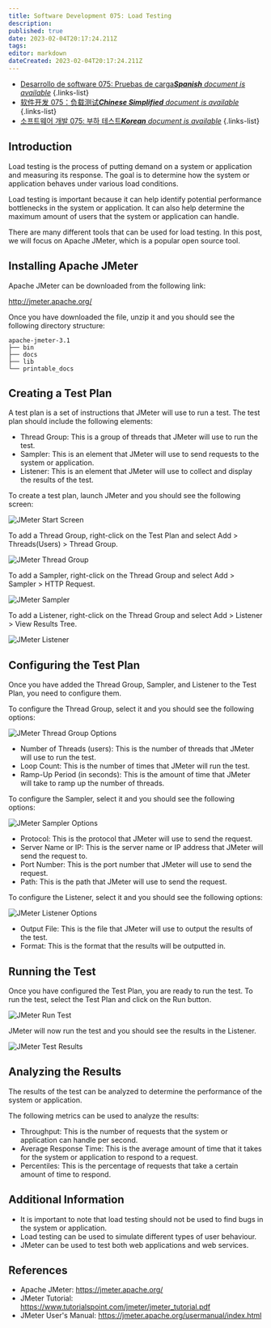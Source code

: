 ```yaml
---
title: Software Development 075: Load Testing
description: 
published: true
date: 2023-02-04T20:17:24.211Z
tags: 
editor: markdown
dateCreated: 2023-02-04T20:17:24.211Z
---
```


- [Desarrollo de software 075: Pruebas de carga***Spanish** document is available*](/es/Knowledge-base/Software-Development/Learning/software-development-075-load-testing)
{.links-list}
- [软件开发 075：负载测试***Chinese Simplified** document is available*](/zh/Knowledge-base/Software-Development/Learning/software-development-075-load-testing)
{.links-list}
- [소프트웨어 개발 075: 부하 테스트***Korean** document is available*](/ko/Knowledge-base/Software-Development/Learning/software-development-075-load-testing)
{.links-list}


## Introduction

Load testing is the process of putting demand on a system or application and measuring its response. The goal is to determine how the system or application behaves under various load conditions.

Load testing is important because it can help identify potential performance bottlenecks in the system or application. It can also help determine the maximum amount of users that the system or application can handle.

There are many different tools that can be used for load testing. In this post, we will focus on Apache JMeter, which is a popular open source tool.

## Installing Apache JMeter

Apache JMeter can be downloaded from the following link:

http://jmeter.apache.org/

Once you have downloaded the file, unzip it and you should see the following directory structure:

```
apache-jmeter-3.1
├── bin
├── docs
├── lib
└── printable_docs
```

## Creating a Test Plan

A test plan is a set of instructions that JMeter will use to run a test. The test plan should include the following elements:

- Thread Group: This is a group of threads that JMeter will use to run the test.
- Sampler: This is an element that JMeter will use to send requests to the system or application.
- Listener: This is an element that JMeter will use to collect and display the results of the test.

To create a test plan, launch JMeter and you should see the following screen:

![JMeter Start Screen](https://i.imgur.com/VkzMv9w.png)

To add a Thread Group, right-click on the Test Plan and select Add > Threads(Users) > Thread Group.

![JMeter Thread Group](https://i.imgur.com/DYUi4T4.png)

To add a Sampler, right-click on the Thread Group and select Add > Sampler > HTTP Request.

![JMeter Sampler](https://i.imgur.com/iLKVLCy.png)

To add a Listener, right-click on the Thread Group and select Add > Listener > View Results Tree.

![JMeter Listener](https://i.imgur.com/qoWql3Y.png)

## Configuring the Test Plan

Once you have added the Thread Group, Sampler, and Listener to the Test Plan, you need to configure them.

To configure the Thread Group, select it and you should see the following options:

![JMeter Thread Group Options](https://i.imgur.com/g4vO4jQ.png)

- Number of Threads (users): This is the number of threads that JMeter will use to run the test.
- Loop Count: This is the number of times that JMeter will run the test.
- Ramp-Up Period (in seconds): This is the amount of time that JMeter will take to ramp up the number of threads.

To configure the Sampler, select it and you should see the following options:

![JMeter Sampler Options](https://i.imgur.com/A1mlvkx.png)

- Protocol: This is the protocol that JMeter will use to send the request.
- Server Name or IP: This is the server name or IP address that JMeter will send the request to.
- Port Number: This is the port number that JMeter will use to send the request.
- Path: This is the path that JMeter will use to send the request.

To configure the Listener, select it and you should see the following options:

![JMeter Listener Options](https://i.imgur.com/OcTGiuk.png)

- Output File: This is the file that JMeter will use to output the results of the test.
- Format: This is the format that the results will be outputted in.

## Running the Test

Once you have configured the Test Plan, you are ready to run the test. To run the test, select the Test Plan and click on the Run button.

![JMeter Run Test](https://i.imgur.com/L1G5fvk.png)

JMeter will now run the test and you should see the results in the Listener.

![JMeter Test Results](https://i.imgur.com/Y6UgR8W.png)

## Analyzing the Results

The results of the test can be analyzed to determine the performance of the system or application.

The following metrics can be used to analyze the results:

- Throughput: This is the number of requests that the system or application can handle per second.
- Average Response Time: This is the average amount of time that it takes for the system or application to respond to a request.
- Percentiles: This is the percentage of requests that take a certain amount of time to respond.

## Additional Information

- It is important to note that load testing should not be used to find bugs in the system or application.
- Load testing can be used to simulate different types of user behaviour.
- JMeter can be used to test both web applications and web services.

## References

- Apache JMeter: https://jmeter.apache.org/
- JMeter Tutorial: https://www.tutorialspoint.com/jmeter/jmeter_tutorial.pdf
- JMeter User's Manual: https://jmeter.apache.org/usermanual/index.html